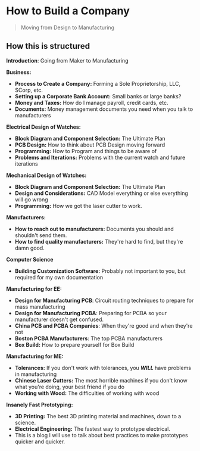 # How to Build a Company

> Moving from Design to Manufacturing


## How this is structured

**Introduction**: Going from Maker to Manufacturing

**Business:**
* **Process to Create a Company:** Forming a Sole Proprietorship, LLC, SCorp, etc.
* **Setting up a Corporate Bank Account:** Small banks or large banks?
* **Money and Taxes:** How do I manage payroll, credit cards, etc.
* **Documents:** Money management documents you need when you talk to manufacturers

**Electrical Design of Watches:**
* **Block Diagram and Component Selection:** The Ultimate Plan
* **PCB Design:** How to think about PCB Design moving forward
* **Programming:** How to Program and things to be aware of
* **Problems and Iterations:** Problems with the current watch and future iterations

**Mechanical Design of Watches:**
* **Block Diagram and Component Selection:** The Ultimate Plan
* **Design and Considerations:** CAD Model everything or else everything will go wrong
* **Programming:** How we got the laser cutter to work.

**Manufacturers:**
* **How to reach out to manufacturers:** Documents you should and shouldn't send them.
* **How to find quality manufacturers:** They're hard to find, but they're damn good.

**Computer Science**
* **Building Customization Software:** Probably not important to you, but required for my own documentation

**Manufacturing for EE:**
* **Design for Manufacturing PCB**: Circuit routing techniques to prepare for mass manufacturing
* **Design for Manufacturing PCBA**: Preparing for PCBA so your manufacturer doesn't get confused.
* **China PCB and PCBA Companies**: When they're good and when they're not
* **Boston PCBA Manufacturers**: The top PCBA manufacturers
* **Box Build:** How to prepare yourself for Box Build

**Manufacturing for ME:**
* **Tolerances:** If you don't work with tolerances, you ***WILL*** have problems in manufacturing
* **Chinese Laser Cutters:** The most horrible machines if you don't know what you're doing, your best friend if you do
* **Working with Wood:** The difficulties of working with wood

**Insanely Fast Prototyping:**
* **3D Printing:** The best 3D printing material and machines, down to a science.
* **Electrical Engineering:** The fastest way to prototype electrical.
* This is a blog I will use to talk about best practices to make prototypes quicker and quicker.
